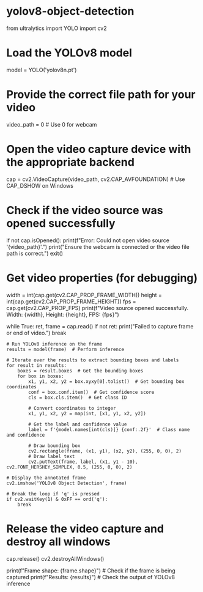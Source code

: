 # yolov8-object-detection
from ultralytics import YOLO
import cv2

# Load the YOLOv8 model
model = YOLO('yolov8n.pt')

# Provide the correct file path for your video
video_path = 0  # Use 0 for webcam

# Open the video capture device with the appropriate backend
cap = cv2.VideoCapture(video_path, cv2.CAP_AVFOUNDATION)  # Use CAP_DSHOW on Windows

# Check if the video source was opened successfully
if not cap.isOpened():
    print(f"Error: Could not open video source '{video_path}'.")
    print("Ensure the webcam is connected or the video file path is correct.")
    exit()

# Get video properties (for debugging)
width = int(cap.get(cv2.CAP_PROP_FRAME_WIDTH))
height = int(cap.get(cv2.CAP_PROP_FRAME_HEIGHT))
fps = cap.get(cv2.CAP_PROP_FPS)
print(f"Video source opened successfully. Width: {width}, Height: {height}, FPS: {fps}")

while True:
    ret, frame = cap.read()
    if not ret:
        print("Failed to capture frame or end of video.")
        break

    # Run YOLOv8 inference on the frame
    results = model(frame)  # Perform inference

    # Iterate over the results to extract bounding boxes and labels
    for result in results:
        boxes = result.boxes  # Get the bounding boxes
        for box in boxes:
            x1, y1, x2, y2 = box.xyxy[0].tolist()  # Get bounding box coordinates
            conf = box.conf.item()  # Get confidence score
            cls = box.cls.item()  # Get class ID

            # Convert coordinates to integer
            x1, y1, x2, y2 = map(int, [x1, y1, x2, y2])

            # Get the label and confidence value
            label = f'{model.names[int(cls)]} {conf:.2f}'  # Class name and confidence

            # Draw bounding box
            cv2.rectangle(frame, (x1, y1), (x2, y2), (255, 0, 0), 2)
            # Draw label text
            cv2.putText(frame, label, (x1, y1 - 10), cv2.FONT_HERSHEY_SIMPLEX, 0.5, (255, 0, 0), 2)

    # Display the annotated frame
    cv2.imshow('YOLOv8 Object Detection', frame)

    # Break the loop if 'q' is pressed
    if cv2.waitKey(1) & 0xFF == ord('q'):
        break

# Release the video capture and destroy all windows
cap.release()
cv2.destroyAllWindows()

print(f"Frame shape: {frame.shape}")  # Check if the frame is being captured
print(f"Results: {results}")  # Check the output of YOLOv8 inference
